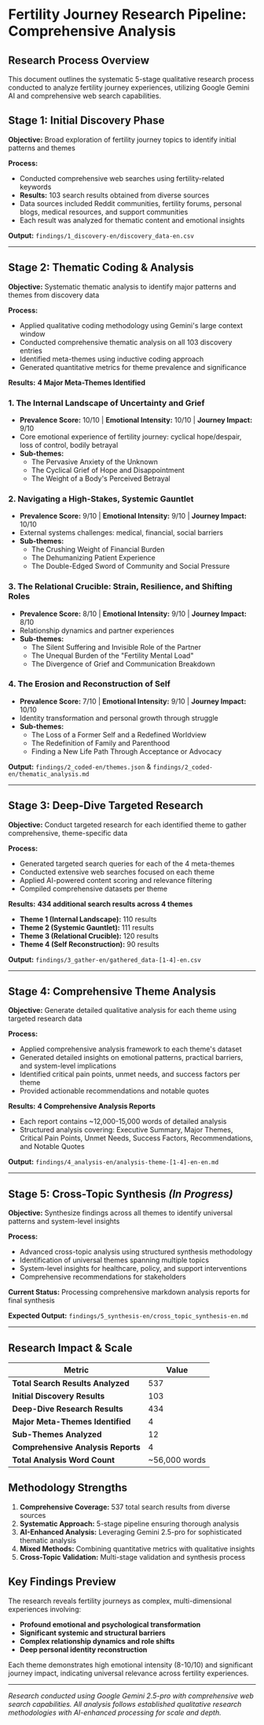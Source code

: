 # Fertility Journey Research Pipeline: Comprehensive Analysis

## Research Process Overview

This document outlines the systematic 5-stage qualitative research process conducted to analyze fertility journey experiences, utilizing Google Gemini AI and comprehensive web search capabilities.

## Stage 1: Initial Discovery Phase
**Objective:** Broad exploration of fertility journey topics to identify initial patterns and themes

**Process:**
- Conducted comprehensive web searches using fertility-related keywords
- **Results:** 103 search results obtained from diverse sources
- Data sources included Reddit communities, fertility forums, personal blogs, medical resources, and support communities
- Each result was analyzed for thematic content and emotional insights

**Output:** `findings/1_discovery-en/discovery_data-en.csv`

---

## Stage 2: Thematic Coding & Analysis
**Objective:** Systematic thematic analysis to identify major patterns and themes from discovery data

**Process:**
- Applied qualitative coding methodology using Gemini's large context window
- Conducted comprehensive thematic analysis on all 103 discovery entries
- Identified meta-themes using inductive coding approach
- Generated quantitative metrics for theme prevalence and significance

**Results:** **4 Major Meta-Themes Identified**

### 1. **The Internal Landscape of Uncertainty and Grief**
- **Prevalence Score:** 10/10 | **Emotional Intensity:** 10/10 | **Journey Impact:** 9/10
- Core emotional experience of fertility journey: cyclical hope/despair, loss of control, bodily betrayal
- **Sub-themes:**
  - The Pervasive Anxiety of the Unknown
  - The Cyclical Grief of Hope and Disappointment
  - The Weight of a Body's Perceived Betrayal

### 2. **Navigating a High-Stakes, Systemic Gauntlet**
- **Prevalence Score:** 9/10 | **Emotional Intensity:** 9/10 | **Journey Impact:** 10/10
- External systems challenges: medical, financial, social barriers
- **Sub-themes:**
  - The Crushing Weight of Financial Burden
  - The Dehumanizing Patient Experience
  - The Double-Edged Sword of Community and Social Pressure

### 3. **The Relational Crucible: Strain, Resilience, and Shifting Roles**
- **Prevalence Score:** 8/10 | **Emotional Intensity:** 9/10 | **Journey Impact:** 8/10
- Relationship dynamics and partner experiences
- **Sub-themes:**
  - The Silent Suffering and Invisible Role of the Partner
  - The Unequal Burden of the "Fertility Mental Load"
  - The Divergence of Grief and Communication Breakdown

### 4. **The Erosion and Reconstruction of Self**
- **Prevalence Score:** 7/10 | **Emotional Intensity:** 9/10 | **Journey Impact:** 10/10
- Identity transformation and personal growth through struggle
- **Sub-themes:**
  - The Loss of a Former Self and a Redefined Worldview
  - The Redefinition of Family and Parenthood
  - Finding a New Life Path Through Acceptance or Advocacy

**Output:** `findings/2_coded-en/themes.json` & `findings/2_coded-en/thematic_analysis.md`

---

## Stage 3: Deep-Dive Targeted Research
**Objective:** Conduct targeted research for each identified theme to gather comprehensive, theme-specific data

**Process:**
- Generated targeted search queries for each of the 4 meta-themes
- Conducted extensive web searches focused on each theme
- Applied AI-powered content scoring and relevance filtering
- Compiled comprehensive datasets per theme

**Results:** **434 additional search results across 4 themes**
- **Theme 1 (Internal Landscape):** 110 results
- **Theme 2 (Systemic Gauntlet):** 111 results
- **Theme 3 (Relational Crucible):** 120 results
- **Theme 4 (Self Reconstruction):** 90 results

**Output:** `findings/3_gather-en/gathered_data-[1-4]-en.csv`

---

## Stage 4: Comprehensive Theme Analysis
**Objective:** Generate detailed qualitative analysis for each theme using targeted research data

**Process:**
- Applied comprehensive analysis framework to each theme's dataset
- Generated detailed insights on emotional patterns, practical barriers, and system-level implications
- Identified critical pain points, unmet needs, and success factors per theme
- Provided actionable recommendations and notable quotes

**Results:** **4 Comprehensive Analysis Reports**
- Each report contains ~12,000-15,000 words of detailed analysis
- Structured analysis covering: Executive Summary, Major Themes, Critical Pain Points, Unmet Needs, Success Factors, Recommendations, and Notable Quotes

**Output:** `findings/4_analysis-en/analysis-theme-[1-4]-en-en.md`

---

## Stage 5: Cross-Topic Synthesis *(In Progress)*
**Objective:** Synthesize findings across all themes to identify universal patterns and system-level insights

**Process:**
- Advanced cross-topic analysis using structured synthesis methodology
- Identification of universal themes spanning multiple topics
- System-level insights for healthcare, policy, and support interventions
- Comprehensive recommendations for stakeholders

**Current Status:** Processing comprehensive markdown analysis reports for final synthesis

**Expected Output:** `findings/5_synthesis-en/cross_topic_synthesis-en.md`

---

## Research Impact & Scale

| Metric | Value |
|--------|--------|
| **Total Search Results Analyzed** | 537 |
| **Initial Discovery Results** | 103 |
| **Deep-Dive Research Results** | 434 |
| **Major Meta-Themes Identified** | 4 |
| **Sub-Themes Analyzed** | 12 |
| **Comprehensive Analysis Reports** | 4 |
| **Total Analysis Word Count** | ~56,000 words |

## Methodology Strengths

1. **Comprehensive Coverage:** 537 total search results from diverse sources
2. **Systematic Approach:** 5-stage pipeline ensuring thorough analysis
3. **AI-Enhanced Analysis:** Leveraging Gemini 2.5-pro for sophisticated thematic analysis
4. **Mixed Methods:** Combining quantitative metrics with qualitative insights
5. **Cross-Topic Validation:** Multi-stage validation and synthesis process

## Key Findings Preview

The research reveals fertility journeys as complex, multi-dimensional experiences involving:
- **Profound emotional and psychological transformation**
- **Significant systemic and structural barriers**
- **Complex relationship dynamics and role shifts**
- **Deep personal identity reconstruction**

Each theme demonstrates high emotional intensity (8-10/10) and significant journey impact, indicating universal relevance across fertility experiences.

---

*Research conducted using Google Gemini 2.5-pro with comprehensive web search capabilities. All analysis follows established qualitative research methodologies with AI-enhanced processing for scale and depth.*